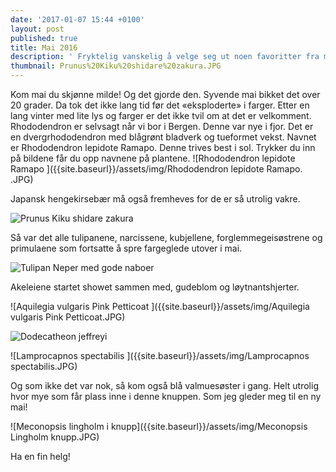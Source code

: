 ```yaml
---
date: '2017-01-07 15:44 +0100'
layout: post
published: true
title: Mai 2016
description: ' Fryktelig vanskelig å velge seg ut noen favoritter fra mai for det er jo så mange. Jeg lar derfor mai få sitt eget blogginnlegg.'
thumbnail: Prunus%20Kiku%20shidare%20zakura.JPG
---
```

Kom mai du skjønne milde! Og det gjorde den. Syvende mai bikket det over 20 grader. Da tok det ikke lang tid før det «eksploderte» i farger. Etter en lang vinter med lite lys og farger er det ikke tvil om at det er velkomment.
Rhododendron er selvsagt når vi bor i Bergen. Denne var nye i fjor. Det er en dvergrhododendron med blågrønt bladverk og tueformet vekst. Navnet er Rhododendron lepidote Ramapo. Denne trives best i sol. Trykker du inn på bildene får du opp navnene på plantene.
![Rhododendron lepidote Ramapo ]({{site.baseurl}}/assets/img/Rhododendron lepidote Ramapo. .JPG)

<!--more-->

Japansk hengekirsebær må også fremheves for de er så utrolig vakre.  

![Prunus Kiku shidare zakura]({{site.baseurl}}/assets/img/Prunus%20Kiku%20shidare%20zakura.JPG)

Så var det alle tulipanene, narcissene, kubjellene, forglemmegeisøstrene og primulaene som fortsatte å spre fargeglede utover i mai.

![Tulipan Neper med gode naboer]({{site.baseurl}}/assets/img/Tulipan%20Neper%20med%20gode%20naboer.JPG)

Akeleiene startet showet sammen med, gudeblom og løytnantshjerter. 

![Aquilegia vulgaris Pink Petticoat ]({{site.baseurl}}/assets/img/Aquilegia vulgaris Pink Petticoat.JPG)

![Dodecatheon jeffreyi ]({{site.baseurl}}/assets/img/Gudeblom.JPG)

![Lamprocapnos spectabilis ]({{site.baseurl}}/assets/img/Lamprocapnos spectabilis.JPG)

Og som ikke det var nok, så kom også blå valmuesøster i gang. Helt utrolig hvor mye som får plass inne i denne knuppen. Som jeg gleder meg til en ny mai!

![Meconopsis lingholm i knupp]({{site.baseurl}}/assets/img/Meconopsis Lingholm knupp.JPG)

Ha en fin helg!
